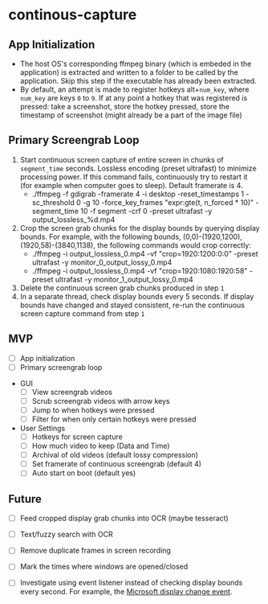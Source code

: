 # continous-capture

## App Initialization
- The host OS's corresponding ffmpeg binary (which is embeded in the application) is extracted and written to a folder to be called by the application. Skip this step if the executable has already been extracted.
- By default, an attempt is made to register hotkeys alt+`num_key`, where `num_key` are keys `0` to `9`. If at any point a hotkey that was registered is pressed: take a screenshot, store the hotkey pressed, store the timestamp of screenshot (might already be a part of the image file)

## Primary Screengrab Loop
1. Start continuous screen capture of entire screen in chunks of `segment_time` seconds. Lossless encoding (preset ultrafast) to minimize processing power. If this command fails, continuously try to restart it (for example when computer goes to sleep). Default framerate is 4.
    - ./ffmpeg -f gdigrab -framerate 4 -i desktop -reset_timestamps 1 -sc_threshold 0 -g 10 -force_key_frames "expr:gte(t, n_forced * 10)" -segment_time 10 -f segment -crf 0 -preset ultrafast -y output_lossless_%d.mp4
2. Crop the screen grab chunks for the display bounds by querying display bounds. For example, with the following bounds, (0,0)-(1920,1200), (1920,58)-(3840,1138), the following commands would crop correctly:
    - ./ffmpeg -i output_lossless_0.mp4 -vf "crop=1920:1200:0:0" -preset ultrafast -y monitor_0_output_lossy_0.mp4
    - ./ffmpeg -i output_lossless_0.mp4 -vf "crop=1920:1080:1920:58" -preset ultrafast -y monitor_1_output_lossy_0.mp4
3. Delete the continuous screen grab chunks produced in step `1`
4. In a separate thread, check display bounds every 5 seconds. If display bounds have changed and stayed consistent, re-run the continuous screen capture command from step `1`

## MVP
- [ ] App initialization
- [ ] Primary screengrab loop
- GUI
    - [ ] View screengrab videos 
    - [ ] Scrub screengrab videos with arrow keys
    - [ ] Jump to when hotkeys were pressed
    - [ ] Filter for when only certain hotkeys were pressed
- User Settings
    - [ ] Hotkeys for screen capture 
    - [ ] How much video to keep (Data and Time)
    - [ ] Archival of old videos (default lossy compression)
    - [ ] Set framerate of continuous screengrab (default 4)
    - [ ] Auto start on boot (default yes)

## Future
- [ ] Feed cropped display grab chunks into OCR (maybe tesseract)
- [ ] Text/fuzzy search with OCR
- [ ] Remove duplicate frames in screen recording
- [ ] Mark the times where windows are opened/closed
- [ ] Investigate using event listener instead of checking display bounds every second. For example, the [Microsoft display change event](https://learn.microsoft.com/en-us/uwp/api/windows.devices.display.core.displaymanager.changed?view=winrt-26100).

